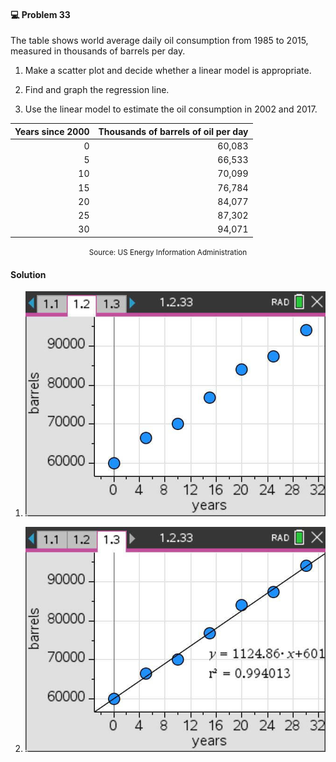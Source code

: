 <div class="alert alert-warning" role="alert">
<h4 class="alert-heading">💻 Problem 33</h4>

The table shows world average daily oil consumption from 1985 to 2015, measured in thousands of barrels per day.

1. Make a scatter plot and decide whether a linear model is appropriate.

2. Find and graph the regression line.

3. Use the linear model to estimate the oil consumption in 2002 and 2017.

</div>

|  Years since 2000 | Thousands of barrels of oil per day |
| ----------------: | ----------------------------------: |
| 0                 | 60,083                              |
| 5                 | 66,533                              |
| 10                | 70,099                              |
| 15                | 76,784                              |
| 20                | 84,077                              |
| 25                | 87,302                              |
| 30                | 94,071                              |

<p style="text-align:center"><small>Source: US Energy Information Administration</small></p>


<div class="alert alert-success" role="alert">
<h4 class="alert-heading">Solution</h4>

1. ![](_media/screenshots/26-08-2025%20Image024.jpg ':class=img-center')

2. ![](_media/screenshots/26-08-2025%20Image025.jpg ':class=img-center')

</div>


